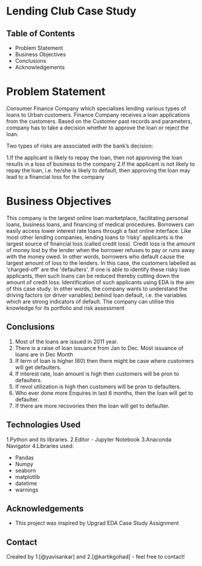 # Lending Club Case Study

## Table of Contents
* Problem Statement
* Business Objectives
* Conclusions
* Acknowledgements

# Problem Statement
Consumer Finance Company which specialises lending various types of loans to Urban customers. Finance Company receives a loan applications from the customers. Based on the Customer past records and parameters, company has to take a decision whether to approve the loan or reject the loan.

Two types of risks are associated with the bank’s decision:

1.If the applicant is likely to repay the loan, then not approving the loan results in a loss of business to the company
2.If the applicant is not likely to repay the loan, i.e. he/she is likely to default, then approving the loan may lead to a financial loss for the company

# Business Objectives
This company is the largest online loan marketplace, facilitating personal loans, business loans, and financing of medical procedures. Borrowers can easily access lower interest rate loans through a fast online interface. 
Like most other lending companies, lending loans to ‘risky’ applicants is the largest source of financial loss (called credit loss). Credit loss is the amount of money lost by the lender when the borrower refuses to pay or runs away with the money owed. In other words, borrowers who default cause the largest amount of loss to the lenders. In this case, the customers labelled as 'charged-off' are the 'defaulters'. 
If one is able to identify these risky loan applicants, then such loans can be reduced thereby cutting down the amount of credit loss. Identification of such applicants using EDA is the aim of this case study.
In other words, the company wants to understand the driving factors (or driver variables) behind loan default, i.e. the variables which are strong indicators of default.  The company can utilise this knowledge for its portfolio and risk assessment

## Conclusions
1. Most of the loans are issued in 2011 year.
2. There is a raise of loan issuance from Jan to Dec. Most issuance of loans are in Dec Month
3. If term of loan is higher (60) then there might be case where customers will get defaulters.
4. If interest rate, loan amount is high then customers will be pron to defaulters.
5. If revol utilization is high then customers will be pron to defaulters.
6. Who ever done more Enquires in last 6 months, then the loan will get to defaulter.
7. If there are more recovories then the loan will get to defaulter.

## Technologies Used
1.Python and its libraries. 
2.Editor - Jupyter Notebook
3.Anaconda Navigator
4.Libraries used:
- Pandas  
- Numpy  
- seaborn 
- matplotlib 
- datetime 
- warnings 


<!-- As the libraries versions keep on changing, it is recommended to mention the version of library used in this project -->

## Acknowledgements

- This project was inspired by Upgrad EDA Case Study Assignment


## Contact
Created by 1.[@yavisankar] and 2.[@kartikgohad] - feel free to contact!



